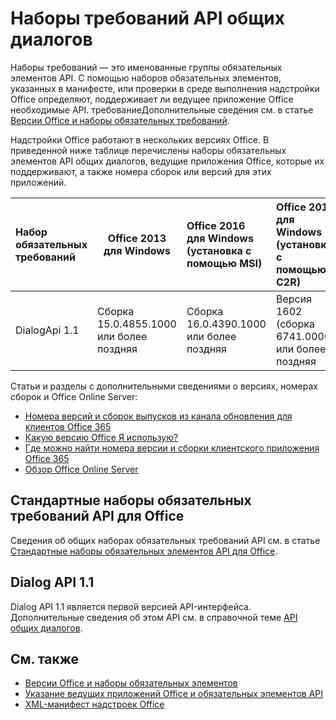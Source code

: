 # <a name="dialog-api-requirement-sets"></a>Наборы требований API общих диалогов

Наборы требований  — это именованные группы обязательных элементов API. С помощью наборов обязательных элементов, указанных в манифесте, или проверки в среде выполнения надстройки Office определяют, поддерживает ли ведущее приложение Office необходимые API. требованиеДополнительные сведения см. в статье [Версии Office и наборы обязательных требований](https://docs.microsoft.com/office/dev/add-ins/develop/office-versions-and-requirement-sets).

Надстройки Office работают в нескольких версиях Office. В приведенной ниже таблице перечислены наборы обязательных элементов API общих диалогов, ведущие приложения Office, которые их поддерживают, а также номера сборок или версий для этих приложений.

|  Набор обязательных требований  | Office 2013 для Windows | Office 2016 для Windows (установка с помощью MSI)   | Office 2016 для Windows (установка с помощью C2R)   |  Office для iPad  |  Office 365 для Mac  | Office Online  |  Office Online Server  |
|:-----|-----|:-----|:-----|:-----|:-----|:-----|:-----|
| DialogApi 1.1  | Сборка 15.0.4855.1000 или более поздняя | Сборка 16.0.4390.1000 или более поздняя | Версия 1602 (сборка 6741.0000) или более поздняя | 1.22 или более поздняя | 15.20 или более поздняя| Январь 2017 г. | Версия 1608 (сборка 7601.6800) или более поздняя|

Статьи и разделы с дополнительными сведениями о версиях, номерах сборок и Office Online Server:

- [Номера версий и сборок выпусков из канала обновления для клиентов Office 365](https://support.office.com/article/version-and-build-numbers-of-update-channel-releases-ae942449-1fca-4484-898b-a933ea23def7)
- [Какую версию Office Я использую?](https://support.office.com/article/What-version-of-Office-am-I-using-932788b8-a3ce-44bf-bb09-e334518b8b19)
- [Где можно найти номера версии и сборки клиентского приложения Office 365](https://support.office.com/article/version-and-build-numbers-of-update-channel-releases-ae942449-1fca-4484-898b-a933ea23def7)
- [Обзор Office Online Server](https://docs.microsoft.com/officeonlineserver/office-online-server-overview)

## <a name="office-common-api-requirement-sets"></a>Стандартные наборы обязательных требований API для Office

Сведения об общих наборах обязательных требований API см. в статье [Стандартные наборы обязательных элементов API для Office](office-add-in-requirement-sets.md).

## <a name="dialog-api-11"></a>Dialog API 1.1 

Dialog API 1.1 является первой версией API-интерфейса. Дополнительные сведения об этом API см. в справочной теме [API общих диалогов](/javascript/api/office/office.ui).

## <a name="see-also"></a>См. также

- [Версии Office и наборы обязательных элементов](https://docs.microsoft.com/office/dev/add-ins/develop/office-versions-and-requirement-sets)
- [Указание ведущих приложений Office и обязательных элементов API](https://docs.microsoft.com/office/dev/add-ins/develop/specify-office-hosts-and-api-requirements)
- [XML-манифест надстроек Office](https://docs.microsoft.com/office/dev/add-ins/develop/add-in-manifests)

